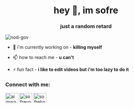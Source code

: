 <h1 align="center">hey 👋, im sofre</h1>
<h3 align="center">just a random retard</h3>

<p align="left"> <img src="https://komarev.com/ghpvc/?username=nod-gov&label=Profile%20views&color=0e75b6&style=flat" alt="nod-gov" /> </p>

- 🔭 i'm currently working on - **killing myself**

- 📫 how to reach me - **u can't**

- ⚡ fun fact - **i like to edit videos but i'm too lazy to do it**

<h3 align="left">Connect with me:</h3>
<p align="left">
<a href="https://twitter.com/aimwarenet" target="blank"><img align="center" src="https://raw.githubusercontent.com/rahuldkjain/github-profile-readme-generator/neutral-icons/src/images/icons/Social/twitter.svg" alt="aimwarenet" height="30" width="40" /></a>
<a href="https://instagram.com/sofreyoo" target="blank"><img align="center" src="https://raw.githubusercontent.com/rahuldkjain/github-profile-readme-generator/neutral-icons/src/images/icons/Social/instagram.svg" alt="sofreyoo" height="30" width="40" /></a>
<a href="https://www.youtube.com/c/sofrekox" target="blank"><img align="center" src="https://raw.githubusercontent.com/rahuldkjain/github-profile-readme-generator/neutral-icons/src/images/icons/Social/youtube.svg" alt="sofrekox" height="30" width="40" /></a>
</p>
